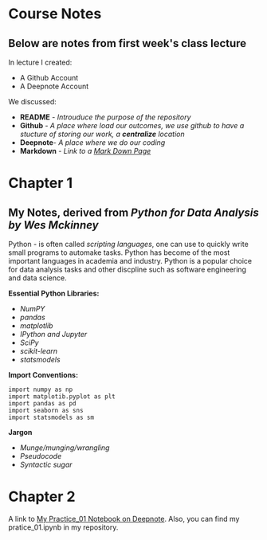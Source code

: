 # Course Notes
## Below are notes from first week's class lecture

In lecture I created:
- A Github Account
- A Deepnote Account

We discussed:

- **README** -    *Introuduce the purpose of the repository*
- **Github** -    *A place where load our outcomes, we use github to have a stucture of storing our work, a **centralize** location*
- **Deepnote**-   *A place where we do our coding*
- **Markdown** -  *Link to a [Mark Down Page](https://www.markdownguide.org/cheat-sheet/)*

# Chapter 1

## My Notes, derived from *Python for Data Analysis by Wes Mckinney*

Python - is often called *scripting languages*, one can use to quickly write small programs to automake tasks. Python has become of the most important languages in academia and 
         industry. Python is a popular choice for data analysis tasks and other discpline such as software engineering and data science. 
         
**Essential Python Libraries:**
- *NumPY*
- *pandas*
- *matplotlib*
- *IPython and Jupyter*
- *SciPy*
- *scikit-learn*
- *statsmodels* 

**Import Conventions:**
```
import numpy as np
import matplotib.pyplot as plt
import pandas as pd 
import seaborn as sns
import statsmodels as sm
```
**Jargon**

- *Munge/munging/wrangling*
- *Pseudocode*
- *Syntactic sugar*

# Chapter 2
A link to [My Practice_01 Notebook on Deepnote](https://deepnote.com/project/a97d820f-899b-420b-ac2b-04e6e396a715#%2FPractice-01.ipynb).
Also, you can find my pratice_01.ipynb in my repository. 



         

